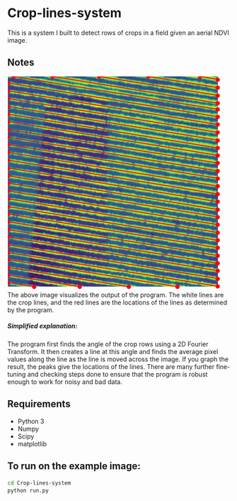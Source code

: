 # Crop-lines-system
This is a system I built to detect rows of crops in a field given an aerial NDVI image. 

## Notes

![System Output](https://github.com/jbhewitt12/Crop-lines-system/blob/master/example_output.PNG)  
The above image visualizes the output of the program. The white lines are the crop lines, and the red lines are the locations of the lines as determined by the program.  

##### Simplified explanation:
The program first finds the angle of the crop rows using a 2D Fourier Transform. It then creates a line at this angle and finds the average pixel values along the line as the line is moved across the image. If you graph the result, the peaks give the locations of the lines. There are many further fine-tuning and checking steps done to ensure that the program is robust enough to work for noisy and bad data. 

## Requirements

- Python 3
- Numpy  
- Scipy  
- matplotlib  

## To run on the example image:
```bash
cd Crop-lines-system
python run.py
```
